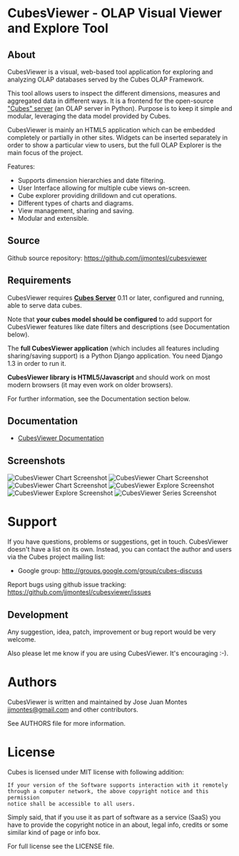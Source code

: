 CubesViewer - OLAP Visual Viewer and Explore Tool
=================================================

About
-----

CubesViewer is a visual, web-based tool application for exploring and analyzing
OLAP databases served by the Cubes OLAP Framework.

This tool allows users to inspect the different dimensions, measures and
aggregated data in different ways. It is a frontend for the
open-source ["Cubes" server](http://databrewery.org/cubes.html) (an OLAP server in Python). 
Purpose is to keep it simple and modular, leveraging the data model 
provided by Cubes. 

CubesViewer is mainly an HTML5 application which can be embedded
completely or partially in other sites. Widgets can be inserted
separately in order to show a particular view to users, but the full
OLAP Explorer is the main focus of the project.

Features:

* Supports dimension hierarchies and date filtering.
* User Interface allowing for multiple cube views on-screen. 
* Cube explorer providing drilldown and cut operations.
* Different types of charts and diagrams.
* View management, sharing and saving.
* Modular and extensible.


Source
------

Github source repository: https://github.com/jjmontesl/cubesviewer

Requirements
------------

CubesViewer requires **[Cubes Server](http://databrewery.org/cubes.html)** 0.11 or later, configured and running, able to serve 
data cubes. 

Note that **your cubes model should be configured** to add support for CubesViewer features like date filters and descriptions
(see Documentation below). 

The **full CubesViewer application** (which includes all features including sharing/saving
support) is a Python Django application. You need Django 1.3 in order to run it. 

**CubesViewer library is HTML5/Javascript** and should work on most modern browsers
(it may even work on older browsers). 

For further information, see the Documentation section below.

Documentation
-------------

* [CubesViewer Documentation](cubesviewer/blob/master/doc/guide/index.md)

Screenshots
-----------

![CubesViewer Chart Screenshot](https://raw.github.com/jjmontesl/cubesviewer/master/doc/screenshots/view-chart-2.png "CubesViewer Chart")
![CubesViewer Chart Screenshot](https://raw.github.com/jjmontesl/cubesviewer/master/doc/screenshots/view-chart-3-notes.png "CubesViewer Chart")
![CubesViewer Chart Screenshot](https://raw.github.com/jjmontesl/cubesviewer/master/doc/screenshots/view-chart-1.png "CubesViewer Chart")
![CubesViewer Explore Screenshot](https://raw.github.com/jjmontesl/cubesviewer/master/doc/screenshots/view-explore-1.png "CubesViewer Explore")
![CubesViewer Explore Screenshot](https://raw.github.com/jjmontesl/cubesviewer/master/doc/screenshots/view-explore-2.png "CubesViewer Explore")
![CubesViewer Series Screenshot](https://raw.github.com/jjmontesl/cubesviewer/master/doc/screenshots/view-series-1.png "CubesViewer Series")

Support
=======

If you have questions, problems or suggestions, get in touch. CubesViewer doesn't
have a list on its own. Instead, you can contact the author and users via the 
Cubes project mailing list:

* Google group: http://groups.google.com/group/cubes-discuss

Report bugs using github issue tracking: https://github.com/jjmontesl/cubesviewer/issues

Development
-----------

Any suggestion, idea, patch, improvement or bug report would be very welcome.

Also please let me know if you are using CubesViewer. It's encouraging :-). 

Authors
=======

CubesViewer is written and maintained by Jose Juan Montes 
<jjmontes@gmail.com> and other contributors. 

See AUTHORS file for more information.

License
=======

Cubes is licensed under MIT license with following addition:

    If your version of the Software supports interaction with it remotely 
    through a computer network, the above copyright notice and this permission 
    notice shall be accessible to all users.

Simply said, that if you use it as part of software as a service (SaaS) you 
have to provide the copyright notice in an about, legal info, credits or some 
similar kind of page or info box.

For full license see the LICENSE file.

